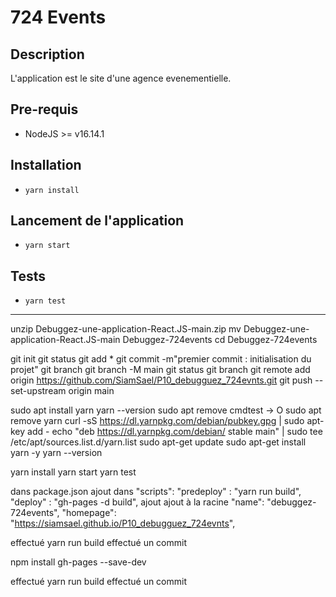 # 724 Events

## Description
L'application est le site d'une agence evenementielle.
## Pre-requis
- NodeJS  >= v16.14.1

## Installation
- `yarn install`

## Lancement de l'application
- `yarn start`

## Tests
- `yarn test`


-------------------

unzip Debuggez-une-application-React.JS-main.zip
mv Debuggez-une-application-React.JS-main Debuggez-724events
cd Debuggez-724events

git init
git status
git add *
git commit -m"premier commit : initialisation du projet"
git branch
git branch -M main
git status
git branch
git remote add origin https://github.com/SiamSael/P10_debugguez_724evnts.git
git push --set-upstream origin main

sudo apt install yarn
yarn --version
sudo apt remove cmdtest
    -> O
sudo apt remove yarn
curl -sS https://dl.yarnpkg.com/debian/pubkey.gpg | sudo apt-key add -
echo "deb https://dl.yarnpkg.com/debian/ stable main" | sudo tee /etc/apt/sources.list.d/yarn.list
sudo apt-get update
sudo apt-get install yarn -y
yarn --version

yarn install
yarn start
yarn test


dans package.json 
    ajout dans "scripts": 
        "predeploy" : "yarn run build",
        "deploy" :  "gh-pages -d build", 
    ajout ajout à la racine
        "name": "debuggez-724events",
        "homepage": "https://siamsael.github.io/P10_debugguez_724evnts",

effectué yarn run build
effectué un commit

npm install gh-pages --save-dev

effectué yarn run build
effectué un commit
